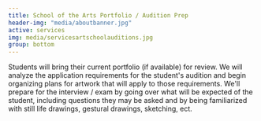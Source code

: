 ```yaml
---
title: School of the Arts Portfolio / Audition Prep
header-img: "media/aboutbanner.jpg"
active: services
img: media/servicesartschoolauditions.jpg
group: bottom
---
```


Students will bring their current portfolio (if available) for review. We will analyze the application requirements for the student's audition and begin organizing plans for artwork that will apply to those requirements. We'll prepare for the interview / exam by going over what will be expected of the student, including questions they may be asked and by being familiarized with still life drawings, gestural drawings, sketching, ect.

